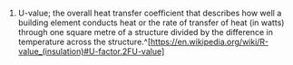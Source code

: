 1. U-value; the overall heat transfer coefficient that describes how well a building element conducts heat or the rate of transfer of heat (in watts) through one square metre of a structure divided by the difference in temperature across the structure.^[https://en.wikipedia.org/wiki/R-value_(insulation)#U-factor.2FU-value]